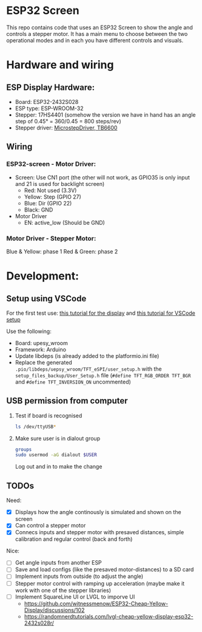 # ESP32 Screen

This repo contains code that uses an ESP32 Screen to show the angle and controls a stepper motor.
It has a main menu to choose between the two operational modes and in each you have different controls and visuals.


# Hardware and wiring
## ESP Display Hardware:
- Board: ESP32-2432S028
- ESP type: ESP-WROOM-32
- Stepper: 17HS4401 (somehow the version we have in hand has an angle step of 0.45° = 360/0.45 = 800 steps/rev)
- Stepper driver: [MicrostepDriver, TB6600](https://arduinotech.dk/shop/tb6600-stepper-motor-driver-controller-4a-942v-ttl-16-micro-step-cnc-1-axis-new-upgraded-version)

## Wiring

### ESP32-screen - Motor Driver:
- Screen: Use CN1 port (the other will not work, as GPIO35 is only input and 21 is used for backlight screen)
    - Red: Not used (3.3V)
    - Yellow: Step (GPIO 27)
    - Blue: Dir (GPIO 22)
    - Black: GND
- Motor Driver
    - EN: active_low (Should be GND)

### Motor Driver - Stepper Motor:
Blue & Yellow: phase 1
Red & Green: phase 2


# Development:

## Setup using VSCode
For the first test use: [this tutorial for the display](https://randomnerdtutorials.com/programming-esp32-cyd-cheap-yellow-display-vs-code/) and [this tutorial for VSCode setup](https://randomnerdtutorials.com/vs-code-platformio-ide-esp32-esp8266-arduino/)

Use the following:
- Board: upesy_wroom
- Framework: Arduino
- Update libdeps (is already added to the platformio.ini file)
- Replace the generated `.pio/libdeps/uepsy_wroom/TFT_eSPI/user_setup.h` with the `setup_files_backup/User_Setup.h` file (`#define TFT_RGB_ORDER TFT_BGR` and `#define TFT_INVERSION_ON` uncommented)

## USB permission from computer
1. Test if board is recognised
    ```bash
    ls /dev/ttyUSB*
    ```
1. Make sure user is in dialout group
    ```bash
    groups
    sudo usermod -aG dialout $USER
    ```
    Log out and in to make the change


## TODOs

Need:
- [x] Displays how the angle continously is simulated and shown on the screen
- [x] Can control a stepper motor
- [x] Connecs inputs and stepper motor with presaved distances, simple calibration and regular control (back and forth)

Nice:
- [ ] Get angle inputs from another ESP
- [ ] Save and load configs (like the presaved motor-distances) to a SD card
- [ ] Implement inputs from outside (to adjust the angle)
- [ ] Stepper motor control with ramping up acceleration (maybe make it work with one of the stepper libraries)
- [ ] Implement SquareLine UI or LVGL to imporve UI
    - https://github.com/witnessmenow/ESP32-Cheap-Yellow-Display/discussions/102
    - https://randomnerdtutorials.com/lvgl-cheap-yellow-display-esp32-2432s028r/